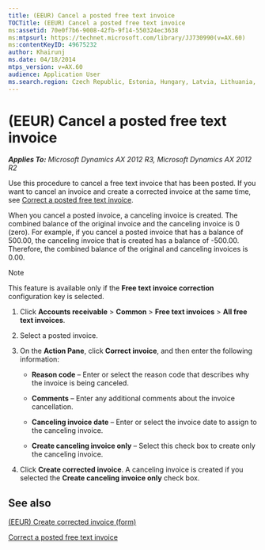 ```yaml
---
title: (EEUR) Cancel a posted free text invoice
TOCTitle: (EEUR) Cancel a posted free text invoice
ms:assetid: 70e0f7b6-9008-42fb-9f14-550324ec3638
ms:mtpsurl: https://technet.microsoft.com/library/JJ730990(v=AX.60)
ms:contentKeyID: 49675232
author: Khairunj
ms.date: 04/18/2014
mtps_version: v=AX.60
audience: Application User
ms.search.region: Czech Republic, Estonia, Hungary, Latvia, Lithuania, Poland, Russia
---
```


# (EEUR) Cancel a posted free text invoice 


_**Applies To:** Microsoft Dynamics AX 2012 R3, Microsoft Dynamics AX 2012 R2_

Use this procedure to cancel a free text invoice that has been posted. If you want to cancel an invoice and create a corrected invoice at the same time, see [Correct a posted free text invoice](correct-a-posted-free-text-invoice.md).

When you cancel a posted invoice, a canceling invoice is created. The combined balance of the original invoice and the canceling invoice is 0 (zero). For example, if you cancel a posted invoice that has a balance of 500.00, the canceling invoice that is created has a balance of -500.00. Therefore, the combined balance of the original and canceling invoices is 0.00.


> [!NOTE]
> <P>This feature is available only if the <STRONG>Free text invoice correction</STRONG> configuration key is selected.</P>



1.  Click **Accounts receivable** \> **Common** \> **Free text invoices** \> **All free text invoices**.

2.  Select a posted invoice.

3.  On the **Action Pane**, click **Correct invoice**, and then enter the following information:
    
      - **Reason code** – Enter or select the reason code that describes why the invoice is being canceled.
    
      - **Comments** – Enter any additional comments about the invoice cancellation.
    
      - **Canceling invoice date** – Enter or select the invoice date to assign to the canceling invoice.
    
      - **Create canceling invoice only** – Select this check box to create only the canceling invoice.

4.  Click **Create corrected invoice**. A canceling invoice is created if you selected the **Create canceling invoice only** check box.

## See also

[(EEUR) Create corrected invoice (form)](https://technet.microsoft.com/library/jj710746\(v=ax.60\))

[Correct a posted free text invoice](correct-a-posted-free-text-invoice.md)

  


